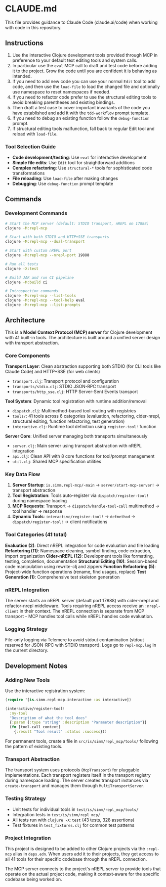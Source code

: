 # CLAUDE.md

This file provides guidance to Claude Code (claude.ai/code) when working with code in this repository.

## Instructions

1. Use the interactive Clojure development tools provided through MCP in preference to your default text editing tools and system calls.
2. In particular use the `eval` MCP call to draft and test code before adding it to the project. Grow the code until you are confident it is behaving as intended.
3. If you need to add new code you can use your normal `Edit` tool to add code, and then use the `load-file` to load the changed file and optionally use namespace to reset namespaces if needed.
4. If you need to refactor code prefer to use the structural editing tools to avoid breaking parentheses and existing bindings.
5. Then draft a test case to cover important invariants of the code you have established and add it with the `tdd-workflow` prompt template.
6. If you need to debug an existing function follow the `debug-function` prompt.
7. If structural editing tools malfunction, fall back to regular Edit tool and reload with `load-file`.

### Tool Selection Guide

- **Code development/testing**: Use `eval` for interactive development
- **Simple file edits**: Use `Edit` tool for straightforward additions
- **Complex refactoring**: Use `structural-*` tools for sophisticated code transformations
- **File reloading**: Use `load-file` after making changes
- **Debugging**: Use `debug-function` prompt template

## Commands

### Development Commands
```bash
# Start the MCP server (default: STDIO transport, nREPL on 17888)
clojure -M:repl-mcp

# Start with both STDIO and HTTP+SSE transports
clojure -M:repl-mcp --dual-transport

# Start with custom nREPL port
clojure -M:repl-mcp --nrepl-port 19888

# Run all tests
clojure -X:test

# Build JAR and run CI pipeline
clojure -M:build ci

# Introspection commands
clojure -M:repl-mcp --list-tools
clojure -M:repl-mcp --tool-help eval
clojure -M:repl-mcp --list-prompts
```

## Architecture

This is a **Model Context Protocol (MCP) server** for Clojure development with 41 built-in tools. The architecture is built around a unified server design with transport abstraction.

### Core Components

**Transport Layer**: Clean abstraction supporting both STDIO (for CLI tools like Claude Code) and HTTP+SSE (for web clients)
- `transport.clj`: Transport protocol and configuration
- `transports/stdio.clj`: STDIO JSON-RPC transport
- `transports/http_sse.clj`: HTTP Server-Sent Events transport

**Tool System**: Dynamic tool registration with runtime addition/removal
- `dispatch.clj`: Multimethod-based tool routing with registries
- `tools/`: 41 tools across 6 categories (evaluation, refactoring, cider-nrepl, structural editing, function refactoring, test generation)
- `interactive.clj`: Runtime tool definition using `register-tool!` function

**Server Core**: Unified server managing both transports simultaneously
- `server.clj`: Main server using transport abstraction with nREPL integration
- `api.clj`: Clean API with 8 core functions for tool/prompt management
- `util.clj`: Shared MCP specification utilities

### Key Data Flow

1. **Server Startup**: `is.simm.repl-mcp/-main` -> `server/start-mcp-server!` -> transport abstraction
2. **Tool Registration**: Tools auto-register via `dispatch/register-tool!` during namespace loading
3. **MCP Requests**: Transport -> `dispatch/handle-tool-call` multimethod -> tool handler -> response
4. **Dynamic Tools**: `interactive/register-tool!` -> `defmethod` -> `dispatch/register-tool!` -> client notifications

### Tool Categories (41 total)

**Evaluation (2)**: Direct nREPL integration for code evaluation and file loading
**Refactoring (11)**: Namespace cleaning, symbol finding, code extraction, import organization
**Cider-nREPL (12)**: Development tools like formatting, testing, completion, documentation
**Structural Editing (10)**: Session-based code manipulation using rewrite-clj and zippers
**Function Refactoring (5)**: Project-wide function operations (rename, find usages, replace)
**Test Generation (1)**: Comprehensive test skeleton generation

### nREPL Integration

The server starts an nREPL server (default port 17888) with cider-nrepl and refactor-nrepl middleware. Tools requiring nREPL access receive an `:nrepl-client` in their context. The nREPL connection is separate from MCP transport - MCP handles tool calls while nREPL handles code evaluation.

### Logging Strategy

File-only logging via Telemere to avoid stdout contamination (stdout reserved for JSON-RPC with STDIO transport). Logs go to `repl-mcp.log` in the current directory.

## Development Notes

### Adding New Tools

Use the interactive registration system:
```clojure
(require '[is.simm.repl-mcp.interactive :as interactive])

(interactive/register-tool! 
  :my-tool
  "Description of what the tool does"
  {:param {:type "string" :description "Parameter description"}}
  (fn [tool-call context]
    {:result "Tool result" :status :success}))
```

For permanent tools, create a file in `src/is/simm/repl_mcp/tools/` following the pattern of existing tools.

### Transport Abstraction

The transport system uses protocols (`McpTransport`) for pluggable implementations. Each transport registers itself in the transport registry during namespace loading. The server creates transport instances via `create-transport` and manages them through `MultiTransportServer`.

### Testing Strategy

- Unit tests for individual tools in `test/is/simm/repl_mcp/tools/`
- Integration tests in `test/is/simm/repl_mcp/`
- All tests run with `clojure -X:test` (43 tests, 328 assertions)
- Test fixtures in `test_fixtures.clj` for common test patterns

### Project Integration

This project is designed to be added to other Clojure projects via the `:repl-mcp` alias in `deps.edn`. When users add it to their projects, they get access to all 41 tools for their specific codebase through the nREPL connection.

The MCP server connects to the project's nREPL server to provide tools that operate on the actual project code, making it context-aware for the specific codebase being worked on.
